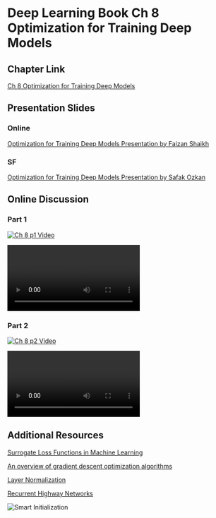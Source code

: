 # Deep Learning Book Ch 8 Optimization for Training Deep Models


## Chapter Link

[Ch 8 Optimization for Training Deep Models](http://www.deeplearningbook.org/contents/optimization.html)


## Presentation Slides

### Online 

[Optimization for Training Deep Models Presentation by Faizan Shaikh](DLB-Optimization-Shaikh.pdf)

### SF

[Optimization for Training Deep Models Presentation by Safak Ozkan](DLB-Optimization-Ozkan.pdf)



## Online Discussion

### Part 1

[![Ch 8 p1 Video](http://img.youtube.com/cl1mAYOLQ_Q/0.jpg)](https://youtu.be/cl1mAYOLQ_Q)

<VIDEO>https://youtu.be/cl1mAYOLQ_Q</VIDEO>

### Part 2

[![Ch 8 p2 Video](http://img.youtube.com/aHm57ZL8_8g/0.jpg)](https://youtu.be/aHm57ZL8_8g)

<VIDEO>https://youtu.be/aHm57ZL8_8g</VIDEO>


## Additional Resources

[Surrogate Loss Functions in Machine Learning](http://fa.bianp.net/blog/2014/surrogate-loss-functions-in-machine-learning/)

[An overview of gradient descent optimization algorithms](http://ruder.io/optimizing-gradient-descent/)

[Layer Normalization](https://arxiv.org/pdf/1607.06450.pdf)

[Recurrent Highway Networks](https://arxiv.org/pdf/1607.03474.pdf)

![Smart Initialization](https://image.slidesharecdn.com/15chernodub2016v01-160606102925/95/aibigdata-lab-2016-40-638.jpg?cb=1465209068)

